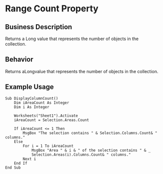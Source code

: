 # Range Count Property

## Business Description
Returns a Long value that represents the number of objects in the collection.

## Behavior
Returns aLongvalue that represents the number of objects in the collection.

## Example Usage
```vba
Sub DisplayColumnCount() 
    Dim iAreaCount As Integer 
    Dim i As Integer 
 
    Worksheets("Sheet1").Activate 
    iAreaCount = Selection.Areas.Count 
 
    If iAreaCount <= 1 Then 
        MsgBox "The selection contains " & Selection.Columns.Count& " columns." 
    Else 
        For i = 1 To iAreaCount 
            MsgBox "Area " & i & " of the selection contains " & _ 
            Selection.Areas(i).Columns.Count& " columns." 
        Next i 
    End If 
End Sub
```